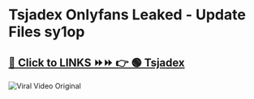 
 # Tsjadex Onlyfans Leaked - Update Files sy1op

## <h2><a href="https://clipsfans.com/Tsjadex&ref=git">🔗 Click to LINKS ⏩⏩ 👉 🟢 Tsjadex </a></h2>

<a href="https://clipsfans.com/Tsjadex&ref=git" rel="nofollow" data-target="animated-image.originalLink"><img src="https://i.ibb.co.com/xMMVF88/686577567.gif" alt="Viral Video Original" style="max-width: 100%; display: inline-block;" data-target="animated-image.originalImage"></a>

